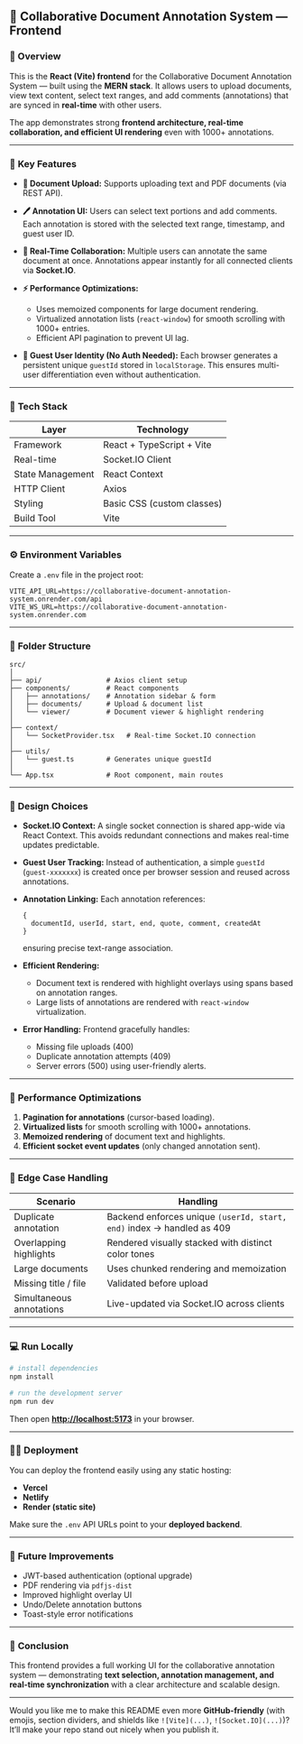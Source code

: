 ## 📝 **Collaborative Document Annotation System — Frontend**

### 🚀 Overview

This is the **React (Vite) frontend** for the Collaborative Document Annotation System — built using the **MERN stack**.
It allows users to upload documents, view text content, select text ranges, and add comments (annotations) that are synced in **real-time** with other users.

The app demonstrates strong **frontend architecture, real-time collaboration, and efficient UI rendering** even with 1000+ annotations.

---

### 🧠 **Key Features**

* **📄 Document Upload:**
  Supports uploading text and PDF documents (via REST API).

* **🖊 Annotation UI:**
  Users can select text portions and add comments. Each annotation is stored with the selected text range, timestamp, and guest user ID.

* **💬 Real-Time Collaboration:**
  Multiple users can annotate the same document at once.
  Annotations appear instantly for all connected clients via **Socket.IO**.

* **⚡ Performance Optimizations:**

  * Uses memoized components for large document rendering.
  * Virtualized annotation lists (`react-window`) for smooth scrolling with 1000+ entries.
  * Efficient API pagination to prevent UI lag.

* **👤 Guest User Identity (No Auth Needed):**
  Each browser generates a persistent unique `guestId` stored in `localStorage`.
  This ensures multi-user differentiation even without authentication.

---

### 🧩 **Tech Stack**

| Layer            | Technology                 |
| ---------------- | -------------------------- |
| Framework        | React + TypeScript + Vite  |
| Real-time        | Socket.IO Client           |
| State Management | React Context              |
| HTTP Client      | Axios                      |
| Styling          | Basic CSS (custom classes) |
| Build Tool       | Vite                       |

---

### ⚙️ **Environment Variables**

Create a `.env` file in the project root:

```env
VITE_API_URL=https://collaborative-document-annotation-system.onrender.com/api
VITE_WS_URL=https://collaborative-document-annotation-system.onrender.com
```

---

### 🧱 **Folder Structure**

```
src/
│
├── api/                # Axios client setup
├── components/         # React components
│   ├── annotations/    # Annotation sidebar & form
│   ├── documents/      # Upload & document list
│   └── viewer/         # Document viewer & highlight rendering
│
├── context/
│   └── SocketProvider.tsx   # Real-time Socket.IO connection
│
├── utils/
│   └── guest.ts        # Generates unique guestId
│
└── App.tsx             # Root component, main routes
```

---

### 🧩 **Design Choices**

* **Socket.IO Context:**
  A single socket connection is shared app-wide via React Context.
  This avoids redundant connections and makes real-time updates predictable.

* **Guest User Tracking:**
  Instead of authentication, a simple `guestId` (`guest-xxxxxxx`) is created once per browser session and reused across annotations.

* **Annotation Linking:**
  Each annotation references:

  ```
  {
    documentId, userId, start, end, quote, comment, createdAt
  }
  ```

  ensuring precise text-range association.

* **Efficient Rendering:**

  * Document text is rendered with highlight overlays using spans based on annotation ranges.
  * Large lists of annotations are rendered with `react-window` virtualization.

* **Error Handling:**
  Frontend gracefully handles:

  * Missing file uploads (400)
  * Duplicate annotation attempts (409)
  * Server errors (500)
    using user-friendly alerts.

---

### 🧠 **Performance Optimizations**

1. **Pagination for annotations** (cursor-based loading).
2. **Virtualized lists** for smooth scrolling with 1000+ annotations.
3. **Memoized rendering** of document text and highlights.
4. **Efficient socket event updates** (only changed annotation sent).

---

### 🧩 **Edge Case Handling**

| Scenario                 | Handling                                                              |
| ------------------------ | --------------------------------------------------------------------- |
| Duplicate annotation     | Backend enforces unique `(userId, start, end)` index → handled as 409 |
| Overlapping highlights   | Rendered visually stacked with distinct color tones                   |
| Large documents          | Uses chunked rendering and memoization                                |
| Missing title / file     | Validated before upload                                               |
| Simultaneous annotations | Live-updated via Socket.IO across clients                             |

---

### 💻 **Run Locally**

```bash
# install dependencies
npm install

# run the development server
npm run dev
```

Then open **[http://localhost:5173](http://localhost:5173)** in your browser.

---

### 🧑‍💻 **Deployment**

You can deploy the frontend easily using any static hosting:

* **Vercel**
* **Netlify**
* **Render (static site)**

Make sure the `.env` API URLs point to your **deployed backend**.

---

### 🧩 **Future Improvements**

* JWT-based authentication (optional upgrade)
* PDF rendering via `pdfjs-dist`
* Improved highlight overlay UI
* Undo/Delete annotation buttons
* Toast-style error notifications

---

### 🏁 **Conclusion**

This frontend provides a full working UI for the collaborative annotation system — demonstrating **text selection, annotation management, and real-time synchronization** with a clear architecture and scalable design.

---

Would you like me to make this README even more **GitHub-friendly** (with emojis, section dividers, and shields like `![Vite](...)`, `![Socket.IO](...)`)?
It’ll make your repo stand out nicely when you publish it.
